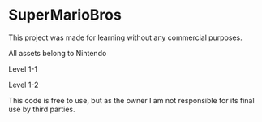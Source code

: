 # SuperMarioBros
This project was made for learning without any commercial purposes.

All assets belong to Nintendo

Level 1-1

Level 1-2

This code is free to use, but as the owner I am not responsible for its final use by third parties.
